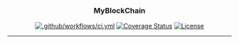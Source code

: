 <h3 align="center">MyBlockChain</h3>

<div align="center">

  [![.github/workflows/ci.yml](https://github.com/ehsomma/myblockchain/actions/workflows/ci.yml/badge.svg)](https://github.com/ehsomma/myblockchain/actions/workflows/ci.yml)
  [![Coverage Status](https://coveralls.io/repos/github/ehsomma/myblockchain/badge.svg?branch=master)](https://coveralls.io/github/ehsomma/myblockchain?branch=master)
  [![License](https://img.shields.io/badge/license-MIT-informational)](/LICENSE)
  
</div>

---
